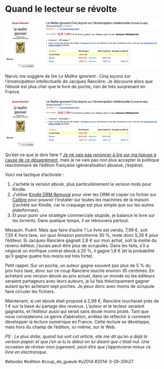 # Quand le lecteur se révolte

![](_i/ranciere.png)

Narvic me suggère de lire *Le Maître ignorant : Cinq leçons sur l’émancipation intellectuelle* de Jacques Rancière. Je découvre alors que l’ebook est plus cher que le livre de poche, rien de très surprenant en France.

![eBook trop cher](_i/ranciere.png)

Qu’est-ce que je dois faire ? [Je ne vais pas renoncer à lire sur ma liseuse à cause de ce désagrément](pourquoi-jaime-lire-en-numerique.md), mais je ne vais pas non plus accepter la politique réactionnaire de l’édition française (généralisation abusive, j’espère).

Voici ma tactique d’activiste :

1. J’achète la version ebook, plus particulièrement la version mobi pour Kindle.
2. J’utilise [Kindle DRM Removal](http://www.ebook-converter.com/kindle-drm-removal.htm) pour virer les DRM et copier ce fichier sur [Calibre](http://calibre-ebook.com/) pour pouvoir l’installer sur toutes les machines de la maison (j’achète sur Kindle, car le craquage est plus simple que sur les autres plateformes).
3. Et pour punir une stratégie commerciale stupide, je balance le livre sur les torrents. Dans quelque temps, il se retrouvera partout.

Mesquin. Puéril. Mais que faire d’autre ? Le livre est vendu, 7,99 €, soit 7,55 € hors taxe, sur quoi Amazon ponctionne 30 %, reste donc 5,28 € pour l’éditeur. Si Jacques Rancière gagnait 2,6 € sur mon achat, soit la moitié du revenu éditeur, j’aurais peut-être plus de scrupules. Dans les faits, s’il a négocié un mirifique contrat ebook à 25 %, il gagne 1,8 € (et la probabilité qu’il gagne quatre fois moins est très forte).

Petit rappel. Sur un poche, un auteur gagne souvent pas plus de 5 % du prix hors taxe, donc sur ce coup Rancière touche environ 35 centimes. En achetant une version ebook au prix actuel, dans un monde où les éditeurs seraient partageurs avec leurs auteurs, je lui fais théoriquement gagner autant qu’en achetant sept poches. Je peux donc avec moins de scrupule faire circuler les fichiers.

Maintenant, si cet ebook était proposé à 2,99 €, Rancière toucherait près de 1 € sur la base du partage des revenus. L’auteur et le lecteur seraient gagnants, et l’éditeur aussi qui serait sans doute moins piraté. Tant que nous constaterons ce genre d’abération, arrêtez de réflechir à comment développer la lecture numérique en France. Cette lecture se développe, mais hors du champ de l’édition, ici-même, sur le Web.

*PS : Le plus drôle, quand Isa voit cet article, elle me dit qu’on a déjà la version papier et que j’en ai lu le début en lui disant que c’était nul. Une occasion de réviser mon jugement, peut-être que j’apprécierai mieux ce livre en électronique.*



#ebooks #edition #coup_de_gueule #y2014 #2014-3-29-20h27

